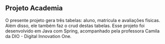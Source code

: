 ## Projeto Academia 

O presente projeto gera três tabelas: aluno, matricula e avaliações físicas. Além disso, ele também faz o crud destas tabelas. Esse projeto foi desenvolvido em Java com Spring, acompanhado pela professora Camila da DIO - Digital Innovation One.
